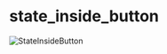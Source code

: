 # state_inside_button

![StateInsideButton](/Users/tyrant/Flutter/state_inside_button/StateInsideButton.png)

